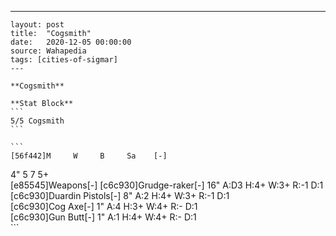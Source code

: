 ---
    layout: post
    title:  "Cogsmith"
    date:   2020-12-05 00:00:00
    source: Wahapedia
    tags: [cities-of-sigmar]
    ---
    
    **Cogsmith**
    
    **Stat Block**
    ```
    5/5 Cogsmith
    ```
    
    ```
    [56f442]M     W     B     Sa    [-]
4"    5     7     5+    
[e85545]Weapons[-]
[c6c930]Grudge-raker[-]
16"    A:D3   H:4+   W:3+   R:-1   D:1   
[c6c930]Duardin Pistols[-]
8"     A:2    H:4+   W:3+   R:-1   D:1   
[c6c930]Cog Axe[-]
1"     A:4    H:3+   W:4+   R:-    D:1   
[c6c930]Gun Butt[-]
1"     A:1    H:4+   W:4+   R:-    D:1   
    ```
    
    
    